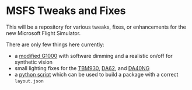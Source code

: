 # MSFS Tweaks and Fixes

This will be a repository for various tweaks, fixes, or enhancements for the new Microsoft Flight Simulator.

There are only few things here currently:

* a [modified G1000](rcj-g1000/) with software dimming and a realistic on/off for synthetic vision
* small lighting fixes for the [TBM930](fixes/tbm930_lighting_fix/), [DA62](fixes/da62_lighting_fix/), and [DA40NG](fixes/da40ng_lighting_fix/)
* a [python script](bin/build.py) which can be used to build a package with a correct `layout.json`
